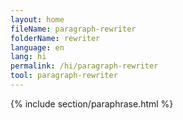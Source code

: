 ```yaml
---
layout: home
fileName: paragraph-rewriter
folderName: rewriter
language: en
lang: hi
permalink: /hi/paragraph-rewriter
tool: paragraph-rewriter
---
```

{% include section/paraphrase.html %}

